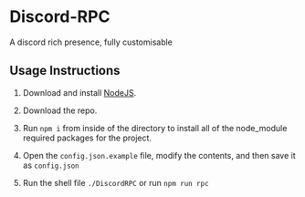 # Discord-RPC
A discord rich presence, fully customisable

## Usage Instructions
1. Download and install [NodeJS](https://nodejs.org/en/download/).

2. Download the repo.
3. Run `npm i` from inside of the directory to install all of the node_module required packages for the project.

4. Open the `config.json.example` file, modify the contents, and then save it as `config.json`

5. Run the shell file `./DiscordRPC` or run `npm run rpc`
